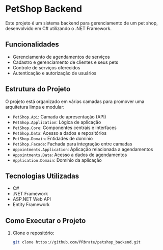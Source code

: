 # PetShop Backend

Este projeto é um sistema backend para gerenciamento de um pet shop, desenvolvido em C# utilizando o .NET Framework.

## Funcionalidades

- Gerenciamento de agendamentos de serviços
- Cadastro e gerenciamento de clientes e seus pets
- Controle de serviços oferecidos
- Autenticação e autorização de usuários

## Estrutura do Projeto

O projeto está organizado em várias camadas para promover uma arquitetura limpa e modular:

- `PetShop.Api`: Camada de apresentação (API)
- `PetShop.Application`: Lógica de aplicação
- `PetShop.Core`: Componentes centrais e interfaces
- `PetShop.Data`: Acesso a dados e repositórios
- `PetShop.Domain`: Entidades de domínio
- `PetShop.Facade`: Fachada para integração entre camadas
- `Appointments.Application`: Aplicação relacionada a agendamentos
- `Appointments.Data`: Acesso a dados de agendamentos
- `Application.Domain`: Domínio da aplicação

## Tecnologias Utilizadas

- C#
- .NET Framework
- ASP.NET Web API
- Entity Framework

## Como Executar o Projeto

1. Clone o repositório:
   ```bash
   git clone https://github.com/PRbrate/petshop_backend.git